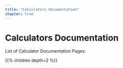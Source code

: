 ```yaml
---
title: "Calculators Documentation"
chapter: true
---
```


# Calculators Documentation

List of Calculator Documentation Pages:

{{% children depth=2 %}}